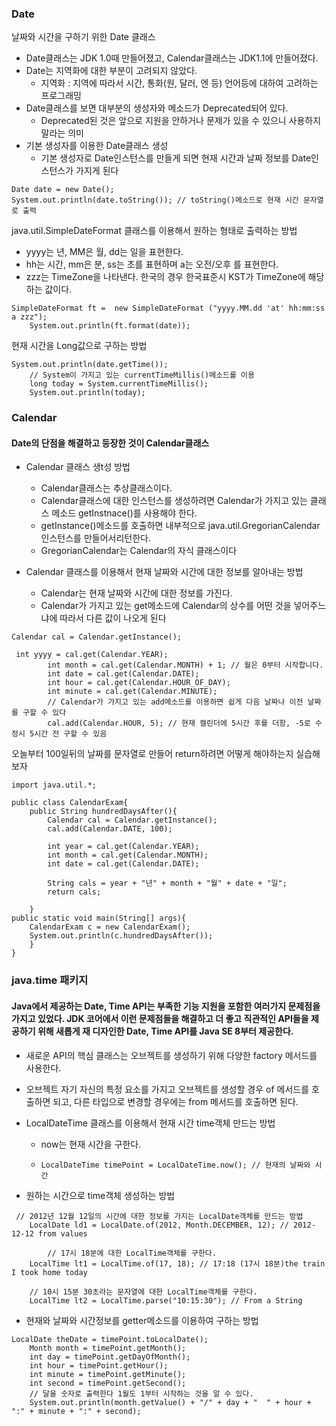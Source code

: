 

###  Date

날짜와 시간을 구하기 위한 Date 클래스

- Date클래스는 JDK 1.0때 만들어졌고, Calendar클래스는 JDK1.1에 만들어졌다.
- Date는 지역화에 대한 부분이 고려되지 않았다.
  - 지역화 : 지역에 따라서 시간, 통화(원, 달러, 엔 등) 언어등에 대하여 고려하는 프로그래밍
- Date클래스를 보면 대부분의 생성자와 메소드가 Deprecated되어 있다.
  - Deprecated된 것은 앞으로 지원을 안하거나 문제가 있을 수 있으니 사용하지 말라는 의미
- 기본 생성자를 이용한 Date클래스 생성
  - 기본 생성자로 Date인스턴스를 만들게 되면 현재 시간과 날짜 정보를 Date인스턴스가 가지게 된다

```
Date date = new Date();
System.out.println(date.toString()); // toString()메소드로 현재 시간 문자열로 출력
```

java.util.SimpleDateFormat 클래스를 이용해서 원하는 형태로 출력하는 방법

- yyyy는 년, MM은 월, dd는 일을 표현한다.
- hh는 시간, mm은 분, ss는 초를 표현하며 a는 오전/오후 를 표현한다.
- zzz는 TimeZone을 나타낸다. 한국의 경우 한국표준시 KST가 TimeZone에 해당하는 값이다.

```
SimpleDateFormat ft =  new SimpleDateFormat ("yyyy.MM.dd 'at' hh:mm:ss a zzz");     
    System.out.println(ft.format(date));
```

현재 시간을 Long값으로 구하는 방법

```
System.out.println(date.getTime());
    // System이 가지고 있는 currentTimeMillis()메소드를 이용
    long today = System.currentTimeMillis();
    System.out.println(today);
```



###  Calendar

#### Date의 단점을 해결하고 등장한 것이 Calendar클래스

- Calendar 클래스 생t성 방법
  - Calendar클래스는 추상클래스이다.
  - Calendar클래스에 대한 인스턴스를 생성하려면 Calendar가 가지고 있는 클래스 메소드 getInstnace()를 사용해야 한다.
  - getInstance()메소드를 호출하면 내부적으로 java.util.GregorianCalendar 인스턴스를 만들어서리턴한다.
  - GregorianCalendar는 Calendar의 자식 클래스이다

- Calendar 클래스를 이용해서 현재 날짜와 시간에 대한 정보를 알아내는 방법
  - Calendar는 현재 날짜와 시간에 대한 정보를 가진다.
  - Calendar가 가지고 있는 get메소드에 Calendar의 상수를 어떤 것을 넣어주느냐에 따라서 다른 값이 나오게 된다

```
Calendar cal = Calendar.getInstance();

 int yyyy = cal.get(Calendar.YEAR);
        int month = cal.get(Calendar.MONTH) + 1; // 월은 0부터 시작합니다.
        int date = cal.get(Calendar.DATE);
        int hour = cal.get(Calendar.HOUR_OF_DAY);
        int minute = cal.get(Calendar.MINUTE);
        // Calendar가 가지고 있는 add메소드를 이용하면 쉽게 다음 날짜나 이전 날짜를 구할 수 있다
        cal.add(Calendar.HOUR, 5); // 현재 캘린더에 5시간 후를 더함, -5로 수정시 5시간 전 구할 수 있음

```



오늘부터 100일뒤의 날짜를 문자열로 만들어 return하려면 어떻게 해야하는지 실습해보자
    
    import java.util.*;
    
    public class CalendarExam{
        public String hundredDaysAfter(){
            Calendar cal = Calendar.getInstance();
            cal.add(Calendar.DATE, 100);
            
            int year = cal.get(Calendar.YEAR);
            int month = cal.get(Calendar.MONTH);
            int date = cal.get(Calendar.DATE);
            
            String cals = year + "년" + month + "월" + date + "일";
            return cals;
            
        }
    public static void main(String[] args){
        CalendarExam c = new CalendarExam();
        System.out.println(c.hundredDaysAfter());
    	}
    }
#### 

###  java.time 패키지



#### Java에서 제공하는 Date, Time API는 부족한 기능 지원을 포함한 여러가지 문제점을 가지고 있었다. JDK 코어에서 이런 문제점들을 해결하고 더 좋고 직관적인 API들을 제공하기 위해 새롭게 재 디자인한 Date, Time API를 Java SE 8부터 제공한다.

- 새로운 API의 핵심 클래스는 오브젝트를 생성하기 위해 다양한 factory 메서드를 사용한다.

- 오브젝트 자기 자신의 특정 요소를 가지고 오브젝트를 생성할 경우 of 메서드를 호출하면 되고, 다른 타입으로 변경할 경우에는 from 메서드를 호출하면 된다.

- LocalDateTime 클래스를 이용해서 현재 시간 time객체 만드는 방법

  - now는 현재 시간을 구한다.

  - ```
    LocalDateTime timePoint = LocalDateTime.now(); // 현재의 날짜와 시간
    ```

- 원하는 시간으로 time객체 생성하는 방법

```
 // 2012년 12월 12일의 시간에 대한 정보를 가지는 LocalDate객체를 만드는 방법  
    LocalDate ld1 = LocalDate.of(2012, Month.DECEMBER, 12); // 2012-12-12 from values

        // 17시 18분에 대한 LocalTime객체를 구한다.
    LocalTime lt1 = LocalTime.of(17, 18); // 17:18 (17시 18분)the train I took home today

    // 10시 15분 30초라는 문자열에 대한 LocalTime객체를 구한다.
    LocalTime lt2 = LocalTime.parse("10:15:30"); // From a String
```

- 현재와 날짜와 시간정보를 getter메소드를 이용하여 구하는 방법

```
LocalDate theDate = timePoint.toLocalDate();
    Month month = timePoint.getMonth();
    int day = timePoint.getDayOfMonth();
    int hour = timePoint.getHour();
    int minute = timePoint.getMinute();
    int second = timePoint.getSecond();
    // 달을 숫자로 출력한다 1월도 1부터 시작하는 것을 알 수 있다. 
    System.out.println(month.getValue() + "/" + day + "  " + hour + ":" + minute + ":" + second);
```

